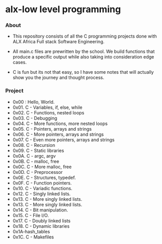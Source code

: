 # alx-low level programming

### About

- This repository consists of all the C programming projects done with ALX Africa Full stack Software Engineering.
- All main.c files are prewritten by the school. We build functions that produce a specific output while also taking into consideration edge cases.

- C is fun but its not that easy, so I have some notes that will actually show you the journey and thought process.

### Project

- 0x00 : Hello, World.
- 0x01. C - Variables, if, else, while
- 0x02. C - Functions, nested loops
- 0x03. C - Debugging
- 0x04. C - More functions, more nested loops
- 0x05. C - Pointers, arrays and strings
- 0x06. C - More pointers, arrays and strings
- 0x07. C - Even more pointers, arrays and strings
- 0x08. C - Recursion
- 0x09. C - Static libraries
- 0x0A. C - argc, argv
- 0x0B. C - malloc, free
- 0x0C. C - More malloc, free
- 0x0D. C - Preprocessor
- 0x0E. C - Structures, typedef.
- 0x0F. C - Function pointers.
- 0x10. C - Variadic functions.
- 0x12. C - Singly linked lists.
- 0x13. C - More singly linked lists.
- 0x13. C - More singly linked lists.
- 0x14. C - Bit manipulation.
- 0x15. C - File I/O.
- 0x17. C - Doubly linked lists
- 0x18. C - Dynamic libraries
- 0x1A-hash_tables
- 0x1C. C - Makefiles
